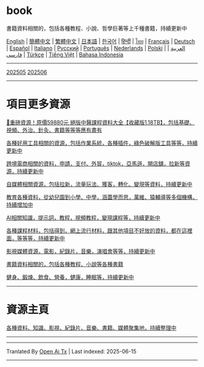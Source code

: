 # book
書籍資料相關的，包括各種教程、小說、哲學巨著等上千種書籍，持續更新中

[English](https://openaitx.github.io/view.html?user=mswnlz&project=book&lang=en) | [簡體中文](https://openaitx.github.io/view.html?user=mswnlz&project=book&lang=zh-CN) | [繁體中文](https://openaitx.github.io/view.html?user=mswnlz&project=book&lang=zh-TW) | [日本語](https://openaitx.github.io/view.html?user=mswnlz&project=book&lang=ja) | [한국어](https://openaitx.github.io/view.html?user=mswnlz&project=book&lang=ko) | [हिन्दी](https://openaitx.github.io/view.html?user=mswnlz&project=book&lang=hi) | [ไทย](https://openaitx.github.io/view.html?user=mswnlz&project=book&lang=th) | [Français](https://openaitx.github.io/view.html?user=mswnlz&project=book&lang=fr) | [Deutsch](https://openaitx.github.io/view.html?user=mswnlz&project=book&lang=de) | [Español](https://openaitx.github.io/view.html?user=mswnlz&project=book&lang=es) | [Italiano](https://openaitx.github.io/view.html?user=mswnlz&project=book&lang=it) | [Русский](https://openaitx.github.io/view.html?user=mswnlz&project=book&lang=ru) | [Português](https://openaitx.github.io/view.html?user=mswnlz&project=book&lang=pt) | [Nederlands](https://openaitx.github.io/view.html?user=mswnlz&project=book&lang=nl) | [Polski](https://openaitx.github.io/view.html?user=mswnlz&project=book&lang=pl) | [العربية](https://openaitx.github.io/view.html?user=mswnlz&project=book&lang=ar) | [فارسی](https://openaitx.github.io/view.html?user=mswnlz&project=book&lang=fa) | [Türkçe](https://openaitx.github.io/view.html?user=mswnlz&project=book&lang=tr) | [Tiếng Việt](https://openaitx.github.io/view.html?user=mswnlz&project=book&lang=vi) | [Bahasa Indonesia](https://openaitx.github.io/view.html?user=mswnlz&project=book&lang=id)

----------------
[202505](https://raw.githubusercontent.com/mswnlz/book/main/202505.md)
[202506](https://raw.githubusercontent.com/mswnlz/book/main/202506.md)


---------------
# 項目更多資源

[🎁重磅資源！原價59880元 絕版中醫課程資料大全【收藏版1.18TB】，包括基礎、視頻、外治、針灸、書籍等等等應有盡有](https://github.com/mswnlz/chinese-traditional)

[各種好用工具相關的資源，包括作業系統，各種插件，綠色破解版工具等等，持續更新中](https://github.com/mswnlz/tools)


[跨境電商相關的資料，申請，支付、外貿，tiktok，亞馬遜，開店舖，拉新等資源，持續更新中](https://github.com/mswnlz/cross-border)

[自媒體相關資源，包括拉新，流量玩法、獲客，轉化、變現等資料，持續更新中](https://github.com/mswnlz/self-media)

[ 教育各種資料，從幼兒園到小學、中學，涵蓋學而思，萬維、猿輔導等多個機構，持續增加中](https://github.com/mswnlz/edu-knowlege)

[AI相關知識，提示詞，教程，視頻教程，變現課程等，持續更新中](https://github.com/mswnlz/AIknowledge)

[各種課程材料，包括得到，網上流行材料，跟其他項目不好放的資料，都在這裡面，等等等，持續更新中](https://github.com/mswnlz/curriculum)

[影視媒體資源，電影，紀錄片，音樂，演唱會等等，持續更新中](https://github.com/mswnlz/movies)

[書籍資料相關的，包括各種教程、小說等各種書籍](https://github.com/mswnlz/book)

[健身、鍛煉、飲食、營養，健康，睡眠等，持續更新中](https://github.com/mswnlz/healthy)

---------------

# 資源主頁
[各種資料、知識、影視、紀錄片、音樂、書籍、媒體聚集地，持續整理中](https://github.com/mswnlz)

---------------

---

Tranlated By [Open Ai Tx](https://github.com/OpenAiTx/OpenAiTx) | Last indexed: 2025-06-15

---